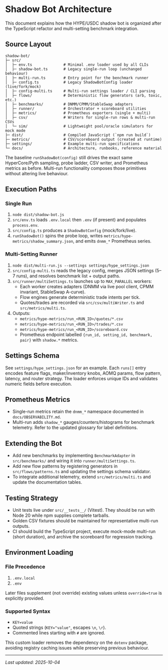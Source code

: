 # Shadow Bot Architecture

This document explains how the HYPE/USDC shadow bot is organized after the TypeScript refactor and multi-setting benchmark integration.

## Source Layout

```
shadow-bot/
├─ src/
│  ├─ env.ts              # Minimal .env loader used by all CLIs
│  ├─ shadow-bot.ts       # Legacy single-run loop (unchanged behaviour)
│  ├─ multi-run.ts        # Entry point for the benchmark runner
│  ├─ config.ts           # Legacy ShadowBotConfig loader (live/fork/mock)
│  ├─ config-multi.ts     # Multi-run settings loader / CLI parsing
│  ├─ flows/              # Deterministic flow generators (arb, toxic, etc.)
│  ├─ benchmarks/         # DNMM/CPMM/StableSwap adapters
│  ├─ runner/             # Orchestrator + scoreboard utilities
│  ├─ metrics/            # Prometheus exporters (single + multi)
│  ├─ csv/                # Writers for single-run rows & multi-run CSVs
│  └─ sim/                # Lightweight pool/oracle simulators for mock mode
├─ dist/                  # Compiled JavaScript (`npm run build`)
├─ metrics/               # CSV/scoreboard output (created at runtime)
├─ settings/              # Example multi-run specifications
└─ docs/                  # Architecture, runbooks, reference material
```

The baseline `runShadowBot(config)` still drives the exact same HyperCore/Pyth sampling, probe ladder, CSV writer, and Prometheus metrics as before. Multi-run functionality composes those primitives without altering live behaviour.

## Execution Paths

### Single Run
1. `node dist/shadow-bot.js`
2. `src/env.ts` loads `.env.local` then `.env` (if present) and populates `process.env`.
3. `src/config.ts` produces a `ShadowBotConfig` (mock/fork/live).
4. `runShadowBot()` spins the probe loop, writes `metrics/hype-metrics/shadow_summary.json`, and emits `dnmm_*` Prometheus series.

### Multi-Setting Runner
1. `node dist/multi-run.js --settings settings/hype_settings.json`
2. `src/config-multi.ts` reads the legacy config, merges JSON settings (5–7 runs), and resolves benchmark list + output paths.
3. `src/runner/multiSettings.ts` launches up to `MAX_PARALLEL` workers:
   - Each worker creates adapters (DNMM via live pool client, CPMM invariant, StableSwap A-curve).
   - Flow engines generate deterministic trade intents per tick.
   - Quotes/trades are recorded via `src/csv/multiWriter.ts` and `src/metrics/multi.ts`.
4. Outputs:
   - `metrics/hype-metrics/run_<RUN_ID>/quotes/*.csv`
   - `metrics/hype-metrics/run_<RUN_ID>/trades/*.csv`
   - `metrics/hype-metrics/run_<RUN_ID>/scoreboard.csv`
   - Prometheus endpoint labelled `{run_id, setting_id, benchmark, pair}` with `shadow.*` metrics.

## Settings Schema
See `settings/hype_settings.json` for an example. Each `runs[]` entry encodes feature flags, maker/inventory knobs, AOMQ params, flow pattern, latency, and router strategy. The loader enforces unique IDs and validates numeric fields before execution.

## Prometheus Metrics
- Single-run metrics retain the `dnmm_*` namespace documented in `docs/OBSERVABILITY.md`.
- Multi-run adds `shadow_*` gauges/counters/histograms for benchmark telemetry. Refer to the updated glossary for label definitions.

## Extending the Bot
- Add new benchmarks by implementing `BenchmarkAdapter` in `src/benchmarks/` and wiring it into `runner/multiSettings.ts`.
- Add new flow patterns by registering generators in `src/flows/patterns.ts` and updating the settings schema validator.
- To integrate additional telemetry, extend `src/metrics/multi.ts` and update the documentation tables.

## Testing Strategy
- Unit tests live under `src/__tests__/` (Vitest). They should be run with Node 20 while npm supplies complete tarballs.
- Golden CSV fixtures should be maintained for representative multi-run outputs.
- CI should build the TypeScript project, execute mock-mode multi-run (short duration), and archive the scoreboard for regression tracking.

## Environment Loading
### File Precedence
1. `.env.local`
2. `.env`

Later files supplement (not override) existing values unless `override=true` is explicitly provided.

### Supported Syntax
- `KEY=value`
- Quoted strings (`KEY="value"`, escapes `\n`, `\r`).
- Commented lines starting with `#` are ignored.

This custom loader removes the dependency on the `dotenv` package, avoiding registry caching issues while preserving previous behaviour.

---
_Last updated: 2025-10-04_
